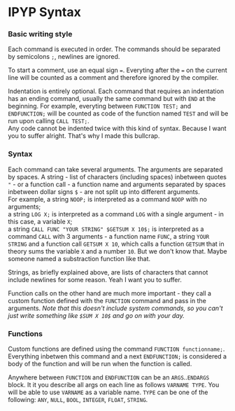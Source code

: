 # IPYP Syntax

### Basic writing style
Each command is executed in order. The commands should be separated by semicolons `;`, newlines are ignored.

To start a comment, use an equal sign `=`. Everyting after the `=` on the current line will be counted as a comment and therefore ignored by the compiler.

Indentation is entirely optional. Each command that requires an indentation has an ending command, usually the same command but with `END` at the beginning. For example, everyting between `FUNCTION TEST;` and `ENDFUNCTION;` will be counted as code of the function named `TEST` and will be run upon calling `CALL TEST;`.<br>
Any code cannot be indented twice with this kind of syntax. Because I want you to suffer alright. That's why I made this bullcrap.


### Syntax

Each command can take several arguments. The arguments are separated by spaces.
A string - list of characters (including spaces) inbetween quotes `"` - or a function call - a function name and arguments separated by spaces inbetween dollar signs `$` - are not split up into different arguments.<br>
For example, a string `NOOP;` is interpreted as a command `NOOP` with no arguments;<br>
a string `LOG X;` is interpreted as a command `LOG` with a single argument - in this case, a variable `X`;<br>
a string `CALL FUNC "YOUR STRING" $GETSUM X 10$;` is interpreted as a command `CALL` with 3 arguments - a function name `FUNC`, a string `YOUR STRING` and a function call `GETSUM X 10`, which calls a function `GETSUM` that in theory sums the variable `X` and a number `10`. But we don't know that. Maybe someone named a substraction function like that.

Strings, as briefly explained above, are lists of characters that cannot include newlines for some reason. Yeah I want you to suffer.

Function calls on the other hand are much more important - they call a custom function defined with the `FUNCTION` command and pass in the arguments. <i>Note that this doesn't include system commands, so you can't just write something like `$SUM X 10$` and go on with your day.</i>


### Functions

Custom functions are defined using the command `FUNCTION functionname;`. Everything inbetwen this command and a next `ENDFUNCTION;` is considered a body of the function and will be run when the function is called.

Anywhere between `FUNCTION` and `ENDFUNCTION` can be an `ARGS`..`ENDARGS` block. It it you describe all args on each line as follows `VARNAME TYPE`. You will be able to use `VARNAME` as a variable name. `TYPE` can be one of the following: `ANY`, `NULL`, `BOOL`, `INTEGER`, `FLOAT`, `STRING`.